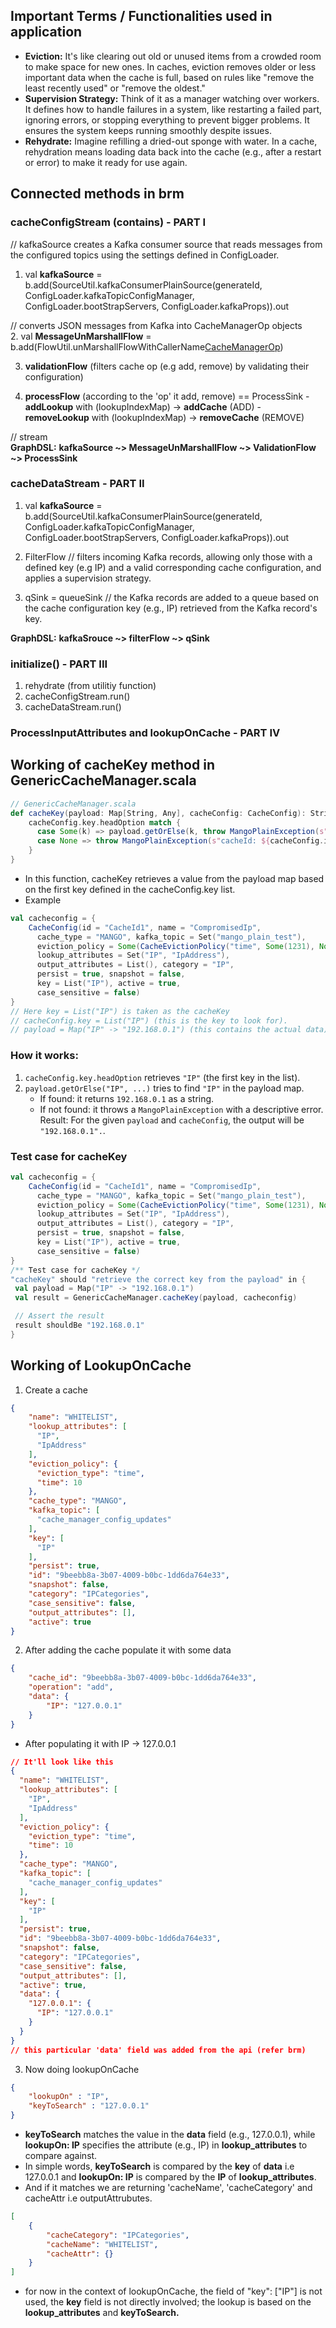 ## Important Terms / Functionalities used in application
- **Eviction:** It's like clearing out old or unused items from a crowded room to make space for new ones. In caches, eviction removes older or less important data when the cache is full, based on rules like "remove the least recently used" or "remove the oldest."
- **Supervision Strategy:** Think of it as a manager watching over workers. It defines how to handle failures in a system, like restarting a failed part, ignoring errors, or stopping everything to prevent bigger problems. It ensures the system keeps running smoothly despite issues.
- **Rehydrate:** Imagine refilling a dried-out sponge with water. In a cache, rehydration means loading data back into the cache (e.g., after a restart or error) to make it ready for use again.

## Connected methods in brm
### cacheConfigStream (contains) - PART I
   // kafkaSource creates a Kafka consumer source that reads messages from the configured topics using the settings defined in ConfigLoader.<br>
   1. val **kafkaSource** = b.add(SourceUtil.kafkaConsumerPlainSource(generateId,
          ConfigLoader.kafkaTopicConfigManager,
          ConfigLoader.bootStrapServers,
          ConfigLoader.kafkaProps)).out
          
   // converts JSON messages from Kafka into CacheManagerOp objects<br>
   2. val **MessageUnMarshallFlow** = b.add(FlowUtil.unMarshallFlowWithCallerName[CacheManagerOp]())
   
   3. **validationFlow** (filters cache op (e.g add, remove) by validating their configuration)
   
   4. **processFlow** (according to the 'op' it add, remove) == ProcessSink
     - **addLookup** with (lookupIndexMap) -> **addCache** (ADD)
     - **removeLookup** with (lookupIndexMap) -> **removeCache** (REMOVE)

   // stream<br>
   **GraphDSL:** **kafkaSource ~> MessageUnMarshallFlow ~> ValidationFlow ~> ProcessSink**

### cacheDataStream - PART II
   1. val **kafkaSource** = b.add(SourceUtil.kafkaConsumerPlainSource(generateId,
          ConfigLoader.kafkaTopicConfigManager,
          ConfigLoader.bootStrapServers,
          ConfigLoader.kafkaProps)).out

   2. FilterFlow // filters incoming Kafka records, allowing only those with a defined key (e.g IP) and a valid corresponding cache configuration, and applies a supervision strategy.

   3. qSink = queueSink // the Kafka records are added to a queue based on the cache configuration key (e.g., IP) retrieved from the Kafka record's key.

   **GraphDSL:** **kafkaSrouce ~> filterFlow ~> qSink**

### initialize() - PART III
  1. rehydrate (from utilitiy function)
  2. cacheConfigStream.run()
  3. cacheDataStream.run()

### ProcessInputAttributes and lookupOnCache - PART IV

## Working of cacheKey method in GenericCacheManager.scala
```scala
// GenericCacheManager.scala
def cacheKey(payload: Map[String, Any], cacheConfig: CacheConfig): String = {
    cacheConfig.key.headOption match {
      case Some(k) => payload.getOrElse(k, throw MangoPlainException(s"cacheId: ${cacheConfig.id} key: ${cacheConfig.key} not found in payload: ${payload}")).toString
      case None => throw MangoPlainException(s"cacheId: ${cacheConfig.id} key: ${cacheConfig.key} not found in payload: $payload")
    }
}
```
- In this function, cacheKey retrieves a value from the payload map based on the first key defined in the cacheConfig.key list.
- Example
```scala
val cacheconfig = {
    CacheConfig(id = "CacheId1", name = "CompromisedIp",
      cache_type = "MANGO", kafka_topic = Set("mango_plain_test"),
      eviction_policy = Some(CacheEvictionPolicy("time", Some(1231), None)),
      lookup_attributes = Set("IP", "IpAddress"),
      output_attributes = List(), category = "IP",
      persist = true, snapshot = false,
      key = List("IP"), active = true,
      case_sensitive = false)
}
// Here key = List("IP") is taken as the cacheKey
// cacheConfig.key = List("IP") (this is the key to look for).
// payload = Map("IP" -> "192.168.0.1") (this contains the actual data).
```
### How it works:
1. ```cacheConfig.key.headOption``` retrieves ```"IP"``` (the first key in the list).
2. ```payload.getOrElse("IP", ...)``` tries to find ```"IP"``` in the payload map.
   - If found: it returns ```192.168.0.1``` as a string.
   - If not found: it throws a ```MangoPlainException``` with a descriptive error.
Result: For the given ```payload``` and ```cacheConfig```, the output will be ```"192.168.0.1".```.

### Test case for cacheKey
```scala
val cacheconfig = {
    CacheConfig(id = "CacheId1", name = "CompromisedIp",
      cache_type = "MANGO", kafka_topic = Set("mango_plain_test"),
      eviction_policy = Some(CacheEvictionPolicy("time", Some(1231), None)),
      lookup_attributes = Set("IP", "IpAddress"),
      output_attributes = List(), category = "IP",
      persist = true, snapshot = false,
      key = List("IP"), active = true,
      case_sensitive = false)
}
/** Test case for cacheKey */
"cacheKey" should "retrieve the correct key from the payload" in {
 val payload = Map("IP" -> "192.168.0.1")
 val result = GenericCacheManager.cacheKey(payload, cacheconfig)

 // Assert the result
 result shouldBe "192.168.0.1"
}
```

## Working of LookupOnCache
1. Create a cache
```json
{
    "name": "WHITELIST",
    "lookup_attributes": [
      "IP",
      "IpAddress"
    ],
    "eviction_policy": {
      "eviction_type": "time",
      "time": 10
    },
    "cache_type": "MANGO",
    "kafka_topic": [
      "cache_manager_config_updates"
    ],
    "key": [
      "IP"
    ],
    "persist": true,
    "id": "9beebb8a-3b07-4009-b0bc-1dd6da764e33",
    "snapshot": false,
    "category": "IPCategories",
    "case_sensitive": false,
    "output_attributes": [],
    "active": true
}
```

2. After adding the cache populate it with some data
```json
{
    "cache_id": "9beebb8a-3b07-4009-b0bc-1dd6da764e33",
    "operation": "add",
    "data": {
        "IP": "127.0.0.1"
    }
}
```
- After populating it with IP -> 127.0.0.1
```json
// It'll look like this
{
  "name": "WHITELIST",
  "lookup_attributes": [
    "IP",
    "IpAddress"
  ],
  "eviction_policy": {
    "eviction_type": "time",
    "time": 10
  },
  "cache_type": "MANGO",
  "kafka_topic": [
    "cache_manager_config_updates"
  ],
  "key": [
    "IP"
  ],
  "persist": true,
  "id": "9beebb8a-3b07-4009-b0bc-1dd6da764e33",
  "snapshot": false,
  "category": "IPCategories",
  "case_sensitive": false,
  "output_attributes": [],
  "active": true,
  "data": {
    "127.0.0.1": {
      "IP": "127.0.0.1"
    }
  }
}
// this particular 'data' field was added from the api (refer brm)
```
3. Now doing lookupOnCache
```json
{
    "lookupOn" : "IP", 
    "keyToSearch" : "127.0.0.1"
}
```
- **keyToSearch** matches the value in the **data** field (e.g., 127.0.0.1), while **lookupOn: IP** specifies the attribute (e.g., IP) in **lookup_attributes** to compare against.
- In simple words, **keyToSearch** is compared by the **key** of **data** i.e 127.0.0.1 and **lookupOn: IP** is compared by the **IP** of **lookup_attributes**.
- And if it matches we are returning 'cacheName', 'cacheCategory' and cacheAttr i.e outputAttrubutes.
```json
[
    {
        "cacheCategory": "IPCategories",
        "cacheName": "WHITELIST",
        "cacheAttr": {}
    }
]
```
- for now in the context of lookupOnCache, the field of "key": ["IP"] is not used, the **key** field is not directly involved; the lookup is based on the **lookup_attributes** and **keyToSearch.**
